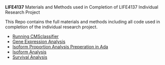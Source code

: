**LIFE4137**
Materials and Methods used in Completion of LIFE4137 Individual Research Project

This Repo contains the full materials and methods including all code used in completion of the individual research project. 

<!-- TOC start (generated with https://github.com/derlin/bitdowntoc) -->

- [Running CMSclassifier](#Running-CMSclassifier)
- [Gene Expression Analysis](#gene-expression-analysis)
- [Isoform Proportion Analysis Preperation in Ada](#transcript-preperation-analysis-in-ada)
- [Isoform Analysis](#isoform-analysis)
- [Survival Analysis](#survival-analysis)
